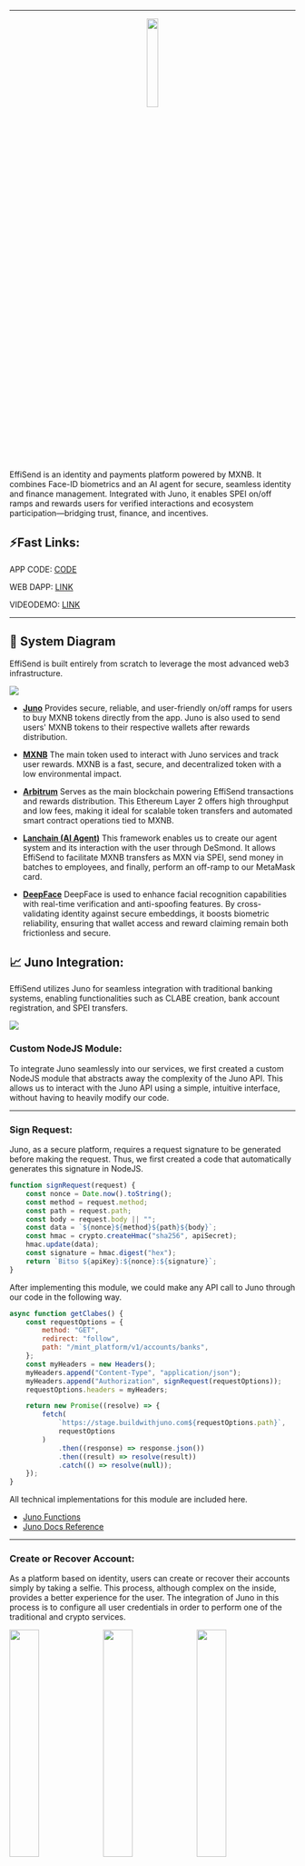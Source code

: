 <hr/>
<p align="center">
  <img src="./Images/logo.png" width="20%">
</p>

EffiSend is an identity and payments platform powered by MXNB. It combines Face-ID biometrics and an AI agent for secure, seamless identity and finance management. Integrated with Juno, it enables SPEI on/off ramps and rewards users for verified interactions and ecosystem participation—bridging trust, finance, and incentives.

## ⚡Fast Links:

APP CODE: [CODE](./effisend-mxnb/)

WEB DAPP: [LINK](https://effisend-mxnb.expo.app/)

VIDEODEMO: [LINK](pending...)

<hr>

## 🚀 System Diagram

EffiSend is built entirely from scratch to leverage the most advanced web3 infrastructure.

<img src="./Images/diagram.drawio.png">

- [**Juno**](https://juno.finance/)
  Provides secure, reliable, and user-friendly on/off ramps for users to buy MXNB tokens directly from the app. Juno is also used to send users' MXNB tokens to their respective wallets after rewards distribution.

- [**MXNB**](https://mxnb.finance/)
  The main token used to interact with Juno services and track user rewards. MXNB is a fast, secure, and decentralized token with a low environmental impact.

- [**Arbitrum**](https://arbitrum.io/)
  Serves as the main blockchain powering EffiSend transactions and rewards distribution. This Ethereum Layer 2 offers high throughput and low fees, making it ideal for scalable token transfers and automated smart contract operations tied to MXNB.

- [**Lanchain (AI Agent)**](https://lanchain.com/)
  This framework enables us to create our agent system and its interaction with the user through DeSmond. It allows EffiSend to facilitate MXNB transfers as MXN via SPEI, send money in batches to employees, and finally, perform an off-ramp to our MetaMask card.

- [**DeepFace**](https://viso.ai/computer-vision/deepface/)
  DeepFace is used to enhance facial recognition capabilities with real-time verification and anti-spoofing features. By cross-validating identity against secure embeddings, it boosts biometric reliability, ensuring that wallet access and reward claiming remain both frictionless and secure.

## 📈 Juno Integration:

EffiSend utilizes Juno for seamless integration with traditional banking systems, enabling functionalities such as CLABE creation, bank account registration, and SPEI transfers.

<img src="./Images/juno.png">

### Custom NodeJS Module:

To integrate Juno seamlessly into our services, we first created a custom NodeJS module that abstracts away the complexity of the Juno API. This allows us to interact with the Juno API using a simple, intuitive interface, without having to heavily modify our code.

<hr>

### Sign Request:

Juno, as a secure platform, requires a request signature to be generated before making the request. Thus, we first created a code that automatically generates this signature in NodeJS.

```javascript
function signRequest(request) {
    const nonce = Date.now().toString();
    const method = request.method; 
    const path = request.path;
    const body = request.body || ""; 
    const data = `${nonce}${method}${path}${body}`;
    const hmac = crypto.createHmac("sha256", apiSecret);
    hmac.update(data);
    const signature = hmac.digest("hex");
    return `Bitso ${apiKey}:${nonce}:${signature}`;
}
```

After implementing this module, we could make any API call to Juno through our code in the following way.

```javascript
async function getClabes() {
    const requestOptions = {
        method: "GET",
        redirect: "follow",
        path: "/mint_platform/v1/accounts/banks",
    };
    const myHeaders = new Headers();
    myHeaders.append("Content-Type", "application/json");
    myHeaders.append("Authorization", signRequest(requestOptions));
    requestOptions.headers = myHeaders;

    return new Promise((resolve) => {
        fetch(
            `https://stage.buildwithjuno.com${requestOptions.path}`,
            requestOptions
        )
            .then((response) => response.json())
            .then((result) => resolve(result))
            .catch(() => resolve(null));
    });
}
```

All technical implementations for this module are included here.

- [Juno Functions](./Cloud%20Functions/junoFunctions.js)
- [Juno Docs Reference](https://docs.bitso.com/juno/docs/create-signed-requests)

<hr>

### Create or Recover Account:

As a platform based on identity, users can create or recover their accounts simply by taking a selfie. This process, although complex on the inside, provides a better experience for the user. The integration of Juno in this process is to configure all user credentials in order to perform one of the traditional and crypto services.

<img src="./Images/setup1.jpg" width="32%"> <img src="./Images/setup2.jpg" width="32%"> <img src="./Images/setup3.jpg" width="32%"> 

- Create User Main Code.

```javascript
// Create User Wallet
const wallet = Wallet.createRandom();
const address = wallet.address;
// Create a Mock Clabe "third party" for the user
const myClabe = clabe.calculate(002, 180, generateRandomNumber()); 
// Create a Clabe for the user to receive MXNB with Juno (Multiple User CLABEs feature)
const tempRClabe = await createClabe();
// Add Clabe and Blockchain account to JUNO
await addBlockchain({
    tag: user,
    network: "ARBITRUM",
    address
})
await addBankAccount({
    tag: user,
    recipient_legal_name: random_name(),
    clabe: myClabe,
    ownership: "THIRD_PARTY",
})
const rclabe = tempRClabe.payload.clabe; 
// Create a dataframe of the user, all this data is part of the "user" entity on the backend.
let dataframe = {
    privateKey: wallet.privateKey,
    address,
    user,
    clabe: myClabe,
    rclabe,
}
await Accounts.doc(user).set(dataframe);
// Setup 20 MXNB to the user as a reward to create a new wallet. This is contract based 
await contract.allocateReward(address);
res.send({
    error: null,
    result: {
        address,
        user,
        clabe: myClabe,
        rclabe
    }
});
```

Although it may seem a bit complex, with this single code we can configure everything necessary for the user to fully utilize the platform.

NOTE: The only part that is done via Mockup is the Clabe of the third party bank, to simulate transfers from Juno to the bank, as we cannot issue them in a real way.

All technical implementations for this module are included here.

- [Juno Functions](./Cloud%20Functions/junoFunctions.js)
- [Create or Recover](./Cloud%20Functions/create-or-fetch-user.js)
- [Juno Docs Reference](https://docs.bitso.com/juno/docs/create-clabes)

<hr>

### SPEI and MXNB Transfers:

We can transfer of funds from the EffiSend system to external bank accounts via SPEI and also handles the transfer of MXNB tokens to a designated Juno address on the blockchain.

<img src="./Images/pay1.jpg" width="32%"> <img src="./Images/pay2.jpg" width="32%"> <img src="./Images/pay3.jpg" width="32%"> 

- Create User Main Code.

```javascript
// Fetch if the user Exist on the platform
let query = await Accounts.where("user", "==", req.body.user).get();
if (query.empty) {
    throw "BAD USER"
}
// Get all the third party CLABES registered on Juno
const { payload } = await getClabes();
const clientObject = payload.find((x) => req.body.clabe === x.clabe);
if (!clientObject) {
    throw "BAD CLABE"
}
// Extract the ID of the Clabe to use the Juno API and Transfer XXX Amount of MXNB to CLABE via SPEI (this is a mock tranfer)
const { id } = clientObject;
await speiToBank({
    amount: parseInt(req.body.amount),
    destination_bank_account_id: id,
    asset: "mxn",
})
// Send the same amount of the Client MXNB on Abritrum to the platform wallet. (this is real blockchain transfer on testnet)
const { privateKey } = query.docs[0].data();
const wallet = new Wallet(privateKey, provider);
const contract = new Contract("0x82B9e52b26A2954E113F94Ff26647754d5a4247D", ERC20abi, wallet)
const transaction = await contract.transfer(junoAddress, parseUnits(req.body.amount, 6))
await transaction.wait();
```
This process is relatively straightforward. Thanks to Juno, we can coordinate the transfer of MXNB from the user's account to their bank account, while simultaneously sending the same amount of MXNB from the user's wallet to Juno's account on the blockchain. This ensures that the "books" are balanced, with the user receiving the transferred funds and Juno's account being updated accordingly.

All technical implementations for this module are included here.

- [Juno Functions](./Cloud%20Functions/junoFunctions.js)
- [Spei Transfer](./Cloud%20Functions/send-mxnb-to-spei.js)
- [Juno Docs Reference](https://docs.bitso.com/juno/docs/create-mock-deposits)

## 💲MXNB:
A key component of our application is the utilization of MXNB as the primary token, largely due to its seamless integration with the Juno Platform, which enables us to effortlessly execute on-ramp and off-ramp transactions. Furthermore, we employ MXNB as the primary token for payments and as rewards for users.

### Payments:
For the use case of payments, MXNB offers a convenient way to make blockchain-based payments in Mexican pesos, as it is an ERC20 token and performing operations with this type of tokens is relatively straightforward.

<img src="./Images/pay4.jpg" width="32%"> <img src="./Images/pay5.jpg" width="32%"> <img src="./Images/pay6.jpg" width="32%"> 

- Create User Main Code.

```javascript
// Fetch user based on the identifier.
let query = await Accounts.where("user", "==", req.body.user).get();
if (query.empty) {
  throw "BAD USER";
}
// Get the user private key and make the payment
const { privateKey } = query.docs[0].data();
const wallet = new Wallet(privateKey, provider);
let transaction;
if (req.body.token === 0) {
  // Native token transfer
  transaction = {
    to: req.body.destination,
    value: parseEther(req.body.amount),
  };
} else {
  // ERC20 token transfer
  const interface = new Interface(abiERC20);
  const data = interface.encodeFunctionData("transfer", [
    req.body.destination,
    parseUnits(req.body.amount, tokens[req.body.token].decimals),
  ]);
  transaction = {
    to: tokens[req.body.token].address,
    data,
  };
}
// Send the transaction.
const result = await wallet.sendTransaction(transaction);
res.send({
  error: null,
  result: result.hash,
});
```
Making a payment with an ERC20 token is straightforward. This interface enables us to facilitate all the payments requested by the user. In the case of EffiSend, these payments are executed after a successful facial recognition or by scanning a QR code (like Alipay). The details of these processes will be outlined later.

All technical implementations for this module are included here.

- [Execute Payment](./Cloud%20Functions/execute-payment.js)

<hr>

### Rewards:

As a platform built on identity, we follow the rewards model of Worldcoin, which rewards users for utilizing the platform and signing up. So, every time a user completes a certain number of transactions or actions, they receive a reward in MXNB tokens.

<img src="./Images/rew1.jpg" width="32%"> <img src="./Images/rew2.jpg" width="32%"> <img src="./Images/rew3.jpg" width="32%"> 

- The first reward for creating an account, this code has already been explained previously [HERE](#create-or-recover-account), however, we'll review the process and how it's coordinated with our smart contract.

```javascript
// List of testnet public rpcs
const rpcs = [
    "https://arbitrum-sepolia-rpc.publicnode.com",
    "https://sepolia-rollup.arbitrum.io/rpc",
    "https://arbitrum-sepolia.public.blastapi.io",
    "https://arbitrum-sepolia.drpc.org/",
]
// Dynamic provider to avoid problems on rpcs
const provider = new DynamicProvider(rpcs, {
    strategy: new FallbackStrategy(),
});
// Owner of the contract
const wallet = new Wallet("0xPrivateKey", provider);
// Rewards Contract
const contract = new Contract("0x04A4e03a1F879DE1F03D3bBBccd9CB9500d6A7e8", abi, wallet)
...
// Allocate 20 MXNB (Default by contract)
await contract.allocateReward(address);
```

- On the smart contract side, which already has the rewards in its balance, it can distribute and keep a count of the rewards distributed to each user, which in turn helps us generate a Trust Score algorithm, to improve recommendations in the future.

```javascript
// DEFAULT_REWARD = 20000000 MXNB tokens (20 MXN)
function allocateReward(address _recipient) external onlyOwner {
    require(_recipient != address(0), "Invalid recipient address");

    if (allocatedRewards[_recipient] == 0) {
        rewardAddresses.push(_recipient);
    }

    allocatedRewards[_recipient] = DEFAULT_REWARD;
    emit RewardAllocated(_recipient, DEFAULT_REWARD);
}
```

All technical implementations for this module are included here.

- [Create or Recover](./Cloud%20Functions/create-or-fetch-user.js)
- [Rewards Contract](./Contracts/rewards.sol)

## 🌐 Arbitrum:

As seen in the provided code snippets, Arbitrum plays a direct role in EffiSend's core functionalities:

- MXNB Token Transfers: When MXNB tokens are transferred between user wallets and Juno's account (e.g., during SPEI transfers or direct payments), these are real blockchain transactions executed on the Arbitrum Sepolia testnet. This demonstrates Arbitrum's role as the underlying blockchain for crypto-to-fiat synchronization.

- Batch Balances: To enhance the user experience, the batch balances feature was implemented to fetch all token balances in a single contract call. This allows the frontend to display the user's balances more efficiently.
  - Contract Address on Testnet: [0xcf4902BC621E97B8d574f1E91c342f0c44C8baE5](https://sepolia.arbiscan.io/address/0xcf4902BC621E97B8d574f1E91c342f0c44C8baE5)
  - Contract Code: [Batch Balances](./Contracts/batchbalances.sol)

  ```javascript
  // Get the allocated reward for a specific user
  function getAllocatedReward(
      address _recipient
  ) external view returns (uint256) {
      return allocatedRewards[_recipient];
  }
  // Get the claim count for a specific user
  function getClaimCount(address _recipient) external view returns (uint256) {
      return claimCounts[_recipient];
  }
  ```

- Rewards Smart Contract Deployment: The MXNBRewardsDistributor smart contract is deployed on Arbitrum. This allows EffiSend to efficiently allocate and distribute MXNB rewards to users with low gas costs and quick confirmations, fostering a robust reward ecosystem.
  - Contract Address on Testnet: [0x04A4e03a1F879DE1F03D3bBBccd9CB9500d6A7e8](https://sepolia.arbiscan.io/address/0x04A4e03a1F879DE1F03D3bBBccd9CB9500d6A7e8)
  - Contract Code: [MXNBRewardsDistributor](./Contracts/rewards.sol)

  ```javascript
  function batchBalanceOf(address _owner, address[] memory _tokenAddresses)
      public
      view
      returns (uint256[] memory)
  {
      // Initialize an array to store balances for each token
      uint256[] memory balances = new uint256[](_tokenAddresses.length);

      // Loop through each token address and fetch the balance for _owner
      for (uint256 i = 0; i < _tokenAddresses.length; i++) {
          balances[i] = ERC20(_tokenAddresses[i]).balanceOf(_owner);
      }

      // Return the array of balances
      return balances;
  }
  ```

All technical implementations for this module are included here.

- [Batch Balances](./Contracts/batchbalances.sol)
- [MXNBRewardsDistributor](./Contracts/rewards.sol)

## FaceID Payment

EffiSend enables seamless payments via facial recognition by linking a user’s unique biometric profile to their wallet and Juno Account.

<img src="./Images/pay1.jpg" width="32%"> <img src="./Images/pay2.jpg" width="32%"> <img src="./Images/pay3.jpg" width="32%"> 

- The primary function is to create a new user or locate an existing one. This process is dedicated solely to validation, ensuring that the system remains secure and isolated from other services.

  ```python
  @app.post("/fetchOrSave", dependencies=[Depends(check_api_key)])
  async def findUser(item: ItemUserFace):
  # Define a function to handle image processing and facial recognition
  def process_image(image_data):
      # Save image to temporary file
      temp_file = TEMP_DIR / f"{os.urandom(32).hex()}.jpg"
      with open(temp_file, "wb") as f:
          f.write(base64.b64decode(image_data))
      
      # Perform facial recognition
      try:
          result = DeepFace.find(img_path=temp_file, db_path=DB_DIR, anti_spoofing=True)
          return result[0].identity[0].split('.')[0].split('/')[2]
      except Exception as e:
          return False
      finally:
          # Remove temporary file
          temp_file.unlink()

  # Define a function to handle database operations
  def save_image(image_data, nonce):
      image = Image.open(BytesIO(base64.b64decode(image_data)))
      image.save(DB_DIR / f"{nonce}.jpg")
      return True

  # Process image and facial recognition
  result = process_image(item.image)
  if result:
      return {"result": result}
  else:
      # Save image to database
      save_image(item.image, item.nonce)
      return {"result": True}
  ```

- The second function exclusively conducts a user search through facial recognition, retrieving only the user data.

  ```python
  @app.post("/fetch", dependencies=[Depends(check_api_key)])
  async def findUser(item: ItemFind):
    # Define a function to handle image processing and facial recognition
    def process_image(image_data):
        # Save image to temporary file
        temp_file = TEMP_DIR / f"{os.urandom(32).hex()}.jpg"
        with open(temp_file, "wb") as f:
            f.write(base64.b64decode(image_data))
        
        # Perform facial recognition
        try:
            result = DeepFace.find(img_path=temp_file, db_path=DB_DIR, anti_spoofing=True)
            return result[0].identity[0].split('.')[0].split('/')[2]
        except Exception as e:
            return False
        finally:
            # Remove temporary file
            temp_file.unlink()

    # Process image and facial recognition
    result = process_image(item.image)
    print(result)
    if result:
        return {"result": result}
    else:
        return {"result": False}
  ```

All technical implementations for this module are included here.

- [Face Recognition Server](./FaceID%20Server/main.py)

<hr>

## 🤖 AI Agent (DeSmond):

The EffiSend platform incorporates an AI agent named DeSmond, built using the Langchain framework. DeSmond is capable of understanding and responding to natural language inputs, allowing users to interact with the platform in a more conversational and intuitive way. DeSmond can perform various tasks, such as web searches, SPEI transfers, and Metamask top-ups from MXNB.

<img src="./Images/agent1.jpg" width="32%"> <img src="./Images/agent2.jpg" width="32%"> <img src="./Images/agent3.jpg" width="32%">

### Agent Setup and Tools

DeSmond utilizes several specialized tools to handle different user requests. These tools are integrated into a graph-based workflow, allowing for conditional execution based on the user's intent.

**Available Tools:**

- **`web_search`**: Performs accurate and targeted internet searches for specific terms or phrases. It activates when the user explicitly requests a web search or seeks real-time information.

  ```javascript
  const webSearch = tool(
    async ({ query }) => {
      console.log("Web Search Tool invoked with query:", query);
      const res = await webSearchTool.invoke(query); 
      return JSON.stringify({ status: "success", query, results: res });
    },
    {
      name: "web_search",
      description:
        "This tool allows users to perform accurate and targeted internet searches for specific terms or phrases. It activates whenever the user explicitly requests a web search, seeks real-time or updated information, or mentions terms like 'search,' 'latest,' or 'current' related to the desired topic.",
      schema: z.object({
        query: z.string(),
      }),
    }
  );
  ```

- **`transfer_to_spei`**: Facilitates MXNB Coin (MXNB) transfers on Arbitrum Sepolia to a SPEI CLABE account. It activates when the user requests to send MXNB to a CLABE.

  ```javascript
  const transferToSpei = tool(
    async ({ amount, clabe }, { configurable: { user } }) => {
      const response = await executeTranferToSpei({ amount, clabe, user });
      return JSON.stringify({
        status: "success",
        message: "Your balance is now available on your CLABE.",
        transaction: response,
      });
    },
    {
      name: "transfer_to_spei",
      description:
        "This tool facilitates MXNB Coin (MXNB) transfers on the Arbitrum Sepolia to a Spei CLABE account. It activates when the user explicitly requests to send MXNB to a CLABE or mentions relevant terms such as 'transfer,' 'MXNB,' 'Arbitrum Sepolia,' or 'Spei CLABE' in the context of wallet activity.",
      schema: z.object({
        amount: z.string(),
        clabe: z.string(),
      }),
    }
  );
  ```

- **`transfer_to_multiple_spei`**: Enables automated MXNB Coin (MXNB) transfers from Arbitrum Sepolia to multiple SPEI CLABE accounts via a backend API. This is designed for batch payment operations.

  ```javascript
  const transferToSPEImultiple = tool(
    async ({ amount }, { configurable: { user } }) => { 
      // Mock CLABEs for POC
      const clabes = [
        "002180561501567250",
        "002180519974240622",
        "002180245215700836",
      ];
      const response = await executePayments(clabes, amount, user);
      return JSON.stringify({
        status: "success",
        message: "All the CLABES received the payment. Correctly.",
      });
    },
    {
      name: "transfer_to_multiple_spei",
      description:
        "This tool enables automated MXNB Coin (MXNB) transfers from the Arbitrum Sepolia testnet to multiple SPEI CLABE accounts via a backend API. Designed for batch payment operations to the employees of this client, it ensures parallel execution, response validation, and detailed transaction reporting. It activates whenever users request to transfer MXNB to several CLABEs or reference actions involving 'MXNB','Arbitrum Sepolia', 'SPEI CLABE,' or other relevant wallet activity keywords.",
      schema: z.object({
        amount: z.string(),
      }),
    }
  );
  ```

- **`list_of_tools`**: Provides a list of available tools for the user to interact with.

  ```javascript
  const listOfTools = tool(
    () => {
      console.log("List of Tools Tool invoked.");
      return JSON.stringify({
        status: "info",
        message:
          "DeSmond can search the web, help you fund your MetaMask card, coordinate batch payments to your workers, and transfer your MXN₿ to a CLABE account.",
      });
    },
    {
      name: "list_of_tools",
      description:
        "This tool provides a list of available tools for the user to interact with. It activates whenever the user explicitly requests information about available tools or commands.",
      schema: z.object({}),
    }
  );
  ```

- **`fallback`**: Activates when no other tool is directly invoked, prompting a friendly invitation for user interaction.

  ```javascript
  const fallbackTool = tool(
    () => {
      console.log("Fallback Tool invoked.");
      return JSON.stringify({
        status: "info",
        message:
          "As stated above, say something friendly and invite the user to interact with you.",
      });
    },
    {
      name: "fallback",
      description:
        "This tool activates only when the assistant has no other tool actively invoked in response to a user query",
      schema: z.object({}),
    }
  );
  ```

- **`get_balance`**: Retrieves the user's **Ethereum (ETH) native token balance** on the Arbitrum Sepolia testnet.

```javascript
// Get Native Balance - Modified for API response
const getBalance = tool(
  async (_, { configurable: { address } }) => {
    console.log("Get Balance Tool invoked.");
    const balance = await provider.getBalance(address);
    const balanceInEth = parseFloat(formatEther(balance)).toFixed(6);
    console.log("Balance in ETH:", balanceInEth);
    return JSON.stringify({
      status: "success",
      balance: `${balanceInEth} ETH`,
    });
  },
  {
    name: "get_balance",
    description:
      "This tool retrieves the user's current **Ethereum (ETH) native token balance** on the Arbitrum Sepolia testnet. Use this when the user specifically asks for their **ETH balance**, 'native token' balance, or general wallet funds on Arbitrum Sepolia.",
    schema: z.object({}),
  }
);
```

- **`get_balance_mxnb`**: Retrieves the user's **MXNB ERC-20 token balance** on the Arbitrum Sepolia testnet.

```javascript
// Get MXNB Balance - Modified for API response
const getBalanceMXNB = tool(
  async (_, { configurable: { address } }) => {
    console.log("Get Balance MXNB Tool invoked.");
    const balance = await contract.balanceOf(address);
    const balanceInMXNB = parseFloat(
      formatUnits(balance, mxnb.decimals)
    ).toFixed(6);
    console.log("Balance in MXNB:", balanceInMXNB);
    return JSON.stringify({
      status: "success",
      balance: `${balanceInMXNB} MXNB`,
    });
  },
  {
    name: "get_balance_mxnb",
    description:
      "MXNB ERC-20 token balance tool. This tool retrieves the user's current MXNB ERC-20 token balance on the Arbitrum Sepolia testnet. Activate this when the user explicitly asks for their **MXNB balance**, 'MXNB tokens', or other phrases clearly indicating a request for the MXNB token.",
    schema: z.object({}),
  }
);
```

- **`transfer_native`**: Facilitates native Ethereum (ETH) transfers on the Arbitrum Sepolia testnet.

```javascript
// Transfer Native - Modified to return transaction data to API
const transferNative = tool(
  async ({ amount, to }, { configurable: { user } }) => {
    const transaction = await createTransaction(amount, to);
    console.log(user);
    const response = await fetchUser(user);
    console.log(response);
    const wallet = new Wallet(response.privateKey, provider);
    const tx = await wallet.sendTransaction(transaction);
    console.log(tx.hash);
    return JSON.stringify({
      status: "success",
      message: "Transaction created and available on Arbitrum Sepolia.",
      transaction: tx.hash,
    });
  },
  {
    name: "transfer_native",
    description:
      "This tool facilitates native Ethereum (ETH) transfers on the Arbitrum Sepolia. It generates the transaction data for the user to sign. It activates whenever the user explicitly requests to send ETH, initiates a transaction, or mentions terms like 'transfer,' 'ETH,' or 'Arbitrum Sepolia' in relation to their wallet activity.",
    schema: z.object({
      amount: z.string(),
      to: z.string(),
    }),
  }
);
```

- **`transfer_mxnb`**: Facilitates MXNB Coin (MXNB) transfers on the Arbitrum Sepolia testnet.

```javascript
// Transfer MXNB Arbitrum to USDC Linea - Only on Mainnet
const transferMXNB = tool(
  async ({ amount, to }, { configurable: { user } }) => {
    const transaction = createTransactionMXNB(amount, to);
    const response = await fetchUser(user);
    console.log(response);
    const wallet = new Wallet(response.privateKey, provider);
    const tx = await wallet.sendTransaction(transaction);
    console.log(tx.hash);
    return JSON.stringify({
      status: "success",
      message: "Transaction created and available on Arbitrum Sepolia.",
      transaction: tx.hash,
    });
  },
  {
    name: "transfer_mxnb",
    description:
      "This tool facilitates MXNB Coin (MXNB) transfers on the Arbitrum Sepolia. It generates the transaction data for the user to sign. It activates whenever the user explicitly requests to send MXNB, initiates a transaction, or mentions terms like 'transfer,' 'MXNB,' or 'Arbitrum Sepolia' in relation to their wallet activity.",
    schema: z.object({
      amount: z.string(),
      to: z.string(),
    }),
  }
);
```

All technical implementations for this module are included here.

- [AI Agent](./Agent%20Server/app/index.js)

### Special Menthod (ONLY IN MAINNET):

In the case of the MetaMask Card fund, it is activated when the user requests to send MXN to a MetaMask card using an address. However, unlike all other methods, this one works entirely on the Arbitrum Mainnet. It's worth noting that an active MetaMask card is required to use it, just like in the demo video.

<img src="./Images/final.drawio.png">

- **`fund_metamask_card`**: Facilitates MXNB Coin (MXNB) transfers on Arbitrum Mainnet to USDC on Linea. It activates when the user opts to send MXNB to a MetaMask Card.

  ```javascript
  const fundMemamaskCard = tool(
    async ({ amount, to }, { configurable: { user } }) => {
      const response = await exexuteTranfer({ amount, to, user });
      return JSON.stringify({
        status: "success",
        message: "Your balance is now available on your Metamask Card.",
        transaction: response,
      });
    },
    {
      name: "fund_metamask_card",
      description:
        "This tool facilitates MXNB Coin (MXNB) transfers on the Arbitrum Mainnet to USDC on Linea. It generates transaction data for the user to sign and activates when the user explicitly opts to send MXNB to a MetaMask Card or mentions relevant terms such as 'transfer,' 'MXNB,' 'Arbitrum Mainnet,' or 'MetaMask Card' in the context of wallet activity.",
      schema: z.object({
        amount: z.string(),
        to: z.string(),
      }),
    }
  );
  ```

- Code to swap and bridge MXNB from Arbitrum Mainnet to USDC Linea.

```javascript
...
///////// Swap MXNB to USDT on Arbitrum /////////
const swapperContract = new Contract(
  swapperAddress,
  SwapRouter.INTERFACE.format(),
  wallet
);
const InputTokenContract = new Contract(
  InputToken.address,
  ERC20abi,
  wallet
);
// Get the pool information
const [token0, token1, fee] = await Promise.all([
  poolContract.token0(), // MXNB
  poolContract.token1(), // USDT
  poolContract.fee(),    // Transaction Fee
]);
// Quote the amount out
const quotedAmountOut =
  await quoterContract.quoteExactInputSingle.staticCall(
    token0,
    token1,
    fee,
    parseUnits(amount, InputToken.decimals).toString(),
    0
  );
// Approve the swap transaction
const approveTransaction = await InputTokenContract.approve(
  swapperAddress,
  parseUnits(amount, InputToken.decimals).toString()
);
await approveTransaction.wait();
// Execute the swap
const swapParameters = {
  tokenIn: InputToken.address,
  tokenOut: OutputToken.address,
  fee,
  recipient: wallet.address,
  deadline: Math.floor(new Date().getTime() / 1000 + 60 * 10),
  amountIn: parseUnits(amount, InputToken.decimals).toString(),
  amountOutMinimum: quotedAmountOut,
  sqrtPriceLimitX96: 0,
};
const swapTransaction = await swapperContract.exactInputSingle(
  swapParameters
);
await swapTransaction.wait();
console.log(swapTransaction.hash);

///////// Bridge USDT on Arbitrum to USDC on LINEA /////////
const quoteRequest = {
  fromChain: ChainId.ARBITRUM_ONE, // Arbitrum
  toChain: LineaToken.chainId, // LINEA
  fromToken: OutputToken.address, // USDT on Arbitrum
  toToken: LineaToken.address, // USDC on Linea
  fromAmount: quotedAmountOut, // Amount of USDC
  fromAddress: wallet.address, // User address
  toAddress: address, // Metamask card address,
};
// Get the quote
const quote = await getQuote(quoteRequest);
// Convert the quote to a route
const route = convertQuoteToRoute(quote);
// Get the transaction
const transaction = route.steps[0].transactionRequest;
const contract = new Contract(quoteRequest.fromToken, ERC20abi, provider);
// Approve the transaction
const transactionApproval = await contract.interface.encodeFunctionData(
  "approve",
  [transaction.to, quoteRequest.fromAmount]
);
// Execute the approval transaction
const resultApproval = await wallet.sendTransaction({
  from: wallet.address,
  to: quoteRequest.fromToken,
  data: transactionApproval,
});
const receiptApproval = await resultApproval.wait();
// Execute the bridge transaction
const resultCCTP = await wallet.sendTransaction(transaction);
const receiptCCTP = await resultCCTP.wait();
...
```
